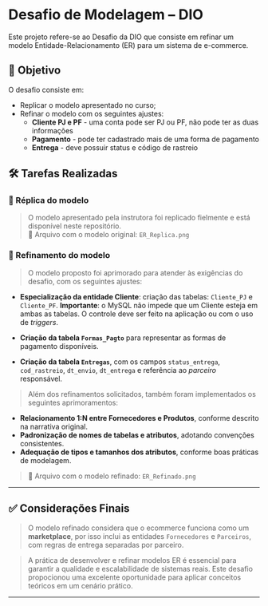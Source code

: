 # Desafio de Modelagem – DIO

Este projeto refere-se ao Desafio da DIO que consiste em refinar um modelo Entidade-Relacionamento (ER) para um sistema de e-commerce.

## 🎯 Objetivo

O desafio consiste em:

- Replicar o modelo apresentado no curso;
- Refinar o modelo com os seguintes ajustes:
  - **Cliente PJ e PF** - uma conta pode ser PJ ou PF, não pode ter as duas informações
  - **Pagamento** - pode ter cadastrado mais de uma forma de pagamento
  - **Entrega** - deve possuir status e código de rastreio

## 🛠️ Tarefas Realizadas

### 📌 Réplica do modelo

> O modelo apresentado pela instrutora foi replicado fielmente e está disponível neste repositório.  
> 🔗 Arquivo com o modelo original: `ER_Replica.png`

### 🔧 Refinamento do modelo

> O modelo proposto foi aprimorado para atender às exigências do desafio, com os seguintes ajustes:

  - **Especialização da entidade Cliente**: criação das tabelas: `Cliente_PJ` e `Cliente_PF`.
  **Importante**: o MySQL não impede que um Cliente esteja em ambas as tabelas. O controle deve ser feito na aplicação ou com o uso de *triggers*.

  - **Criação da tabela `Formas_Pagto`** para representar as formas de pagamento disponíveis.

  - **Criação da tabela `Entregas`**, com os campos `status_entrega`, `cod_rastreio`, `dt_envio`, `dt_entrega` e referência ao *parceiro* responsável.

> Além dos refinamentos solicitados, também foram implementados os seguintes aprimoramentos:

  - **Relacionamento 1:N entre Fornecedores e Produtos**, conforme descrito na narrativa original.
  - **Padronização de nomes de tabelas e atributos**, adotando convenções consistentes.
  - **Adequação de tipos e tamanhos dos atributos**, conforme boas práticas de modelagem.

> 🔗 Arquivo com o modelo refinado: `ER_Refinado.png`

---

## ✅ Considerações Finais

> O modelo refinado considera que o ecommerce funciona como um **marketplace**, por isso inclui as entidades `Fornecedores` e `Parceiros`, com regras de entrega separadas por parceiro.

> A prática de desenvolver e refinar modelos ER é essencial para garantir a qualidade e escalabilidade de sistemas reais. Este desafio propocionou uma excelente oportunidade para aplicar conceitos teóricos em um cenário prático.

---
